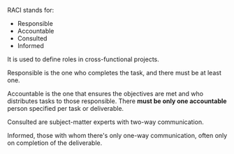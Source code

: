 RACI stands for:
- Responsible
- Accountable
- Consulted
- Informed

It is used to define roles in cross-functional projects. 

Responsible is the one who completes the task, and there must be at least one. 

Accountable is the one that ensures the objectives are met and who distributes tasks to those responsible. There **must be only one accountable** person specified per task or deliverable. 

Consulted are subject-matter experts with two-way communication. 

Informed, those with whom there's only one-way communication, often only on completion of the deliverable. 
